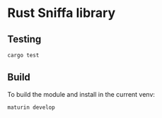 # Rust Sniffa library

## Testing

```bash
cargo test
```

## Build

To build the module and install in the current venv:

```bash
maturin develop
```

